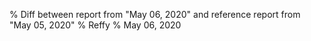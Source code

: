 % Diff between report from "May 06, 2020" and reference report from "May 05, 2020"
% Reffy
% May 06, 2020

